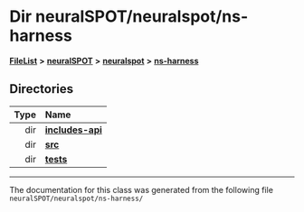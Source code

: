 

# Dir neuralSPOT/neuralspot/ns-harness



[**FileList**](files.md) **>** [**neuralSPOT**](dir_75594cce7c7773aa3cb253214bf56510.md) **>** [**neuralspot**](dir_b737d82f35ec218ac5a7ef4105db9c0e.md) **>** [**ns-harness**](dir_e0d7b3aff6df2cba2f05a768a095730e.md)














## Directories

| Type | Name |
| ---: | :--- |
| dir | [**includes-api**](dir_5a7ca3359baeaf8be53d9a3d1e900244.md) <br> |
| dir | [**src**](dir_8df671c8e5b7eec7f2ec532421bc80bd.md) <br> |
| dir | [**tests**](dir_005af69e787a160fad8c7d3f6a25f06b.md) <br> |

























































------------------------------
The documentation for this class was generated from the following file `neuralSPOT/neuralspot/ns-harness/`

